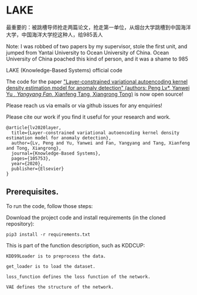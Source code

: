 # LAKE
最重要的：被跳槽导师抢走两篇论文，抢走第一单位，从烟台大学跳槽到中国海洋大学，中国海洋大学挖这种人，给985丢人

Note: I was robbed of two papers by my supervisor, stole the first unit, and jumped from Yantai University to Ocean University of China. Ocean University of China poached this kind of person, and it was a shame to 985

LAKE (Knowledge-Based Systems) official code

The code for the paper ["Layer-constrained variational autoencoding kernel density estimation model for anomaly detection" (authors: Peng Lv*, Yanwei Yu *, Yangyang Fan*, Xianfeng Tang, Xiangrong Tong)](https://www.sciencedirect.com/science/article/pii/S0950705120301635) is now open source! 

Please reach us via emails or via github issues for any enquiries!

Please cite our work if you find it useful for your research and work.
```
@article{lv2020layer,
  title={Layer-constrained variational autoencoding kernel density estimation model for anomaly detection},
  author={Lv, Peng and Yu, Yanwei and Fan, Yangyang and Tang, Xianfeng and Tong, Xiangrong},
  journal={Knowledge-Based Systems},
  pages={105753},
  year={2020},
  publisher={Elsevier}
}
```
## Prerequisites.
To run the code, follow those steps:

Download the project code and install requirements (in the cloned repository):

```
pip3 install -r requirements.txt
```
This is part of the function description, such as KDDCUP:
```
KDD99Loader is to preprocess the data.

get_loader is to load the dataset.

loss_function defines the loss function of the network.

VAE defines the structure of the network.
```

